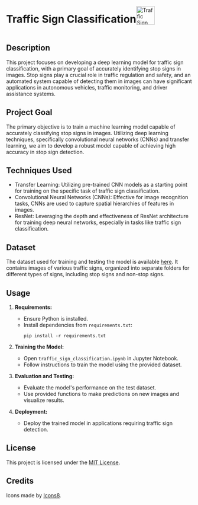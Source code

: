 <div style="display: flex; align-items: center;">
  <h1>Traffic Sign Classification</h1>
  <img src="https://github.com/Mohammad-Rahmanian/Stop-Sign-Classification/assets/78559411/183d6656-5e08-4d93-982b-a929b07a26f0" alt="Traffic Sign" width="50">
</div>



## Description
This project focuses on developing a deep learning model for traffic sign classification, with a primary goal of accurately identifying stop signs in images. Stop signs play a crucial role in traffic regulation and safety, and an automated system capable of detecting them in images can have significant applications in autonomous vehicles, traffic monitoring, and driver assistance systems.

## Project Goal
The primary objective is to train a machine learning model capable of accurately classifying stop signs in images. Utilizing deep learning techniques, specifically convolutional neural networks (CNNs) and transfer learning, we aim to develop a robust model capable of achieving high accuracy in stop sign detection.

## Techniques Used
- Transfer Learning: Utilizing pre-trained CNN models as a starting point for training on the specific task of traffic sign classification.
- Convolutional Neural Networks (CNNs): Effective for image recognition tasks, CNNs are used to capture spatial hierarchies of features in images.
- ResNet: Leveraging the depth and effectiveness of ResNet architecture for training deep neural networks, especially in tasks like traffic sign classification.

## Dataset
The dataset used for training and testing the model is available [here](https://drive.google.com/drive/u/5/folders/1RtXgbyWgMzp3rra-Zfx_3Pa98UxqpIBN). It contains images of various traffic signs, organized into separate folders for different types of signs, including stop signs and non-stop signs.

## Usage
1. **Requirements:**
   - Ensure Python is installed.
   - Install dependencies from `requirements.txt`:
     ```
     pip install -r requirements.txt
     ```

2. **Training the Model:**
   - Open `traffic_sign_classification.ipynb` in Jupyter Notebook.
   - Follow instructions to train the model using the provided dataset.

3. **Evaluation and Testing:**
   - Evaluate the model's performance on the test dataset.
   - Use provided functions to make predictions on new images and visualize results.

4. **Deployment:**
   - Deploy the trained model in applications requiring traffic sign detection.

## License
This project is licensed under the [MIT License](LICENSE).

## Credits
Icons made by [Icons8](https://icons8.com).
